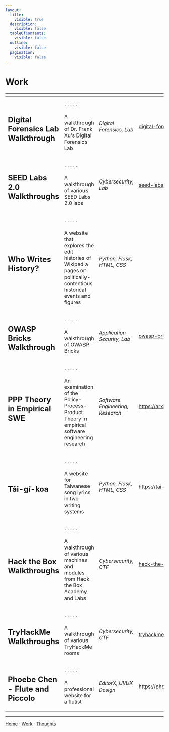 ```yaml
---
layout:
  title:
    visible: true
  description:
    visible: false
  tableOfContents:
    visible: false
  outline:
    visible: false
  pagination:
    visible: false
---
```


# Work

<table data-view="cards"><thead><tr><th></th><th></th><th></th><th data-hidden data-card-target data-type="content-ref"></th></tr></thead><tbody><tr><td><h2>Digital Forensics Lab Walkthrough</h2></td><td><p>⋅ ⋅ ⋅ ⋅ ⋅ </p><p>A walkthrough of Dr. Frank Xu's Digital Forensics Lab</p></td><td><p></p><p><em>Digital Forensics, Lab</em></p></td><td><a href="digital-forensics-lab-walkthrough/">digital-forensics-lab-walkthrough</a></td></tr><tr><td><h2>SEED Labs 2.0 Walkthroughs</h2></td><td><p>⋅ ⋅ ⋅ ⋅ ⋅ </p><p>A walkthrough of various SEED Labs 2.0 labs</p></td><td><p></p><p><em>Cybersecurity, Lab</em></p></td><td><a href="seed-labs-2.0-walkthroughs/">seed-labs-2.0-walkthroughs</a></td></tr><tr><td><h2>Who Writes History?</h2></td><td><p>⋅ ⋅ ⋅ ⋅ ⋅ </p><p>A website that explores the edit histories of Wikipedia pages on politically-contentious historical events and figures</p></td><td><p></p><p><em>Python, Flask, HTML, CSS</em></p></td><td></td></tr><tr><td><h2>OWASP Bricks Walkthrough</h2></td><td><p>⋅ ⋅ ⋅ ⋅ ⋅ </p><p>A walkthrough of OWASP Bricks</p></td><td><p></p><p><em>Application Security, Lab</em></p></td><td><a href="owasp-bricks-walkthrough/">owasp-bricks-walkthrough</a></td></tr><tr><td><h2>PPP Theory in Empirical SWE</h2></td><td><p>⋅ ⋅ ⋅ ⋅ ⋅ </p><p>An examination of the Policy-Process-Product Theory in empirical software engineering research</p></td><td><p></p><p><em>Software Engineering, Research</em></p></td><td><a href="https://arxiv.org/pdf/2308.12387.pdf">https://arxiv.org/pdf/2308.12387.pdf</a></td></tr><tr><td><h2>Tâi-gí-koa</h2></td><td><p>⋅ ⋅ ⋅ ⋅ ⋅ </p><p>A website for Taiwanese song lyrics in two writing systems</p></td><td><p></p><p><em>Python, Flask, HTML, CSS</em></p></td><td><a href="https://tai-gi-koa.vercel.app/">https://tai-gi-koa.vercel.app/</a></td></tr><tr><td><h2>Hack the Box Walkthroughs</h2></td><td><p>⋅ ⋅ ⋅ ⋅ ⋅ </p><p>A walkthrough of various machines and modules from Hack the Box Academy and Labs </p></td><td><p></p><p><em>Cybersecurity, CTF</em></p></td><td><a href="hack-the-box-walkthroughs/">hack-the-box-walkthroughs</a></td></tr><tr><td><h2>TryHackMe Walkthroughs</h2></td><td><p>⋅ ⋅ ⋅ ⋅ ⋅ </p><p>A walkthrough of various TryHackMe rooms</p></td><td><p></p><p><em>Cybersecurity, CTF</em></p></td><td><a href="tryhackme-walkthroughs/">tryhackme-walkthroughs</a></td></tr><tr><td><h2>Phoebe Chen - Flute and Piccolo</h2></td><td><p>⋅ ⋅ ⋅ ⋅ ⋅ </p><p>A professional website for a flutist</p></td><td><p></p><p><em>EditorX, UI/UX Design</em></p></td><td><a href="https://phoebemchen.editorx.io/flute">https://phoebemchen.editorx.io/flute</a></td></tr></tbody></table>

***

[Home](https://app.gitbook.com/o/0kO27okC5uVB9ALX3rho/s/036xtfEIzcEdGegONXWM/) ⋅ [Work](https://app.gitbook.com/o/0kO27okC5uVB9ALX3rho/s/WaFS755Q4sf02CxLcghQ/) ⋅ [Thoughts](https://app.gitbook.com/o/0kO27okC5uVB9ALX3rho/s/s4QQPMntQ25hmJToKSOu/)

